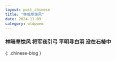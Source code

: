 ```yaml
---
layout: post_chinese
title: "林暗草惊风"
date: 2024-11-09
category: oldpoem
---
```


### 林暗草惊风 将军夜引弓 平明寻白羽 没在石棱中
{: .chinese-blog }
